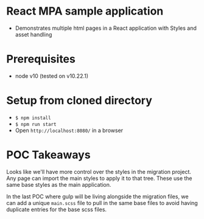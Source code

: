 # React MPA sample application
- Demonstrates multiple html pages in a React application with Styles and asset handling

# Prerequisites
- node v10 (tested on v10.22.1)

# Setup from cloned directory
- `$ npm install`
- `$ npm run start`
- Open `http://localhost:8080/` in a browser

# POC Takeaways
Looks like we'll have more control over the styles in the migration project. Any page can import the main styles to apply it to that tree. These use the same base styles as the main application.

In the last POC where gulp will be living alongside the migration files, we can add a unique `main.scss` file to pull in the same base files to avoid having duplicate entries for the base scss files.

